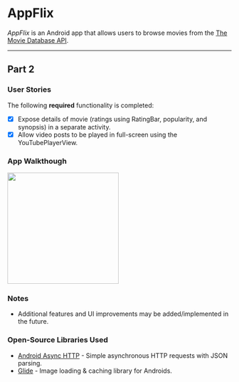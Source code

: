 # AppFlix
*AppFlix* is an Android app that allows users to browse movies from the [The Movie Database API](http://docs.themoviedb.apiary.io/#).

---
## Part 2

### User Stories

The following **required** functionality is completed:
- [x] Expose details of movie (ratings using RatingBar, popularity, and synopsis) in a separate activity.
- [x] Allow video posts to be played in full-screen using the YouTubePlayerView.

<!-- #### BONUS

<!--- [ ] Implement a shared element transition when user clicks into the details of a movie (1 point).
- [ ] Trailers for popular movies are played automatically when the movie is selected (1 point).
  - [ ] When clicking on a popular movie (i.e. a movie voted for more than 5 stars) the video should be played immediately.
  - [ ] Less popular videos rely on the detailed page should show an image preview that can initiate playing a YouTube video.
- [ ] Add a play icon overlay to popular movies to indicate that the movie can be played (1 point).
- [ ] Apply the popular ButterKnife annotation library to reduce view boilerplate. (1 point)
- [ ] Add a rounded corners for the images using the Glide transformations. (1 point) 

### App Walkthough

<img src="https://media.giphy.com/media/OylYeiv197vOjCXJTS/giphy.gif" width=250><br>

### Notes

* Additional features and UI improvements may be added/implemented in the future.

## Part 1

### User Stories

The following **required** functionality is completed:
- [x] User can view a list of movies (title, poster image, and overview) currently playing in theaters from the Movie Database API.

The following **optional** features were implemented:
- [x] Views should be responsive for both landscape/portrait mode.
   - [x] In portrait mode, the poster image, title, and movie overview is shown.
   - [x] In landscape mode, the rotated alternate layout should use the backdrop image instead and show the title and movie overview to the right of it.

<!-- - [ ] (2pts) Display a nice default [placeholder graphic](https://guides.codepath.org/android/Displaying-Images-with-the-Glide-Library#advanced-usage) for each image during loading
- [ ] (2pts) Improved the user interface by experimenting with styling and coloring.
- [ ] (2pts) For popular movies (i.e. a movie voted for more than 5 stars), the full backdrop image is displayed. Otherwise, a poster image, the movie title, and overview is listed. Use Heterogenous RecyclerViews and use different ViewHolder layout files for popular movies and less popular ones. -->

### App Walkthough

<img src="https://media.giphy.com/media/A0q5pU7giG9udNtOak/giphy.gif" width=250><br>

### Notes

* Additional features and UI improvements may be added/implemented in the future.

### Open-Source Libraries Used

- [Android Async HTTP](https://github.com/codepath/CPAsyncHttpClient) - Simple asynchronous HTTP requests with JSON parsing.
- [Glide](https://github.com/bumptech/glide) - Image loading & caching library for Androids.
